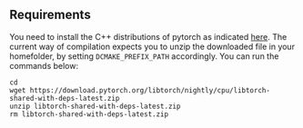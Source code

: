 ## Requirements

You need to install the C++ distributions of pytorch as indicated [here](https://pytorch.org/cppdocs/installing.html). The current way of compilation expects you to unzip the downloaded file in your homefolder, by setting `DCMAKE_PREFIX_PATH` accordingly. You can run the commands below:

```
cd
wget https://download.pytorch.org/libtorch/nightly/cpu/libtorch-shared-with-deps-latest.zip
unzip libtorch-shared-with-deps-latest.zip
rm libtorch-shared-with-deps-latest.zip
```